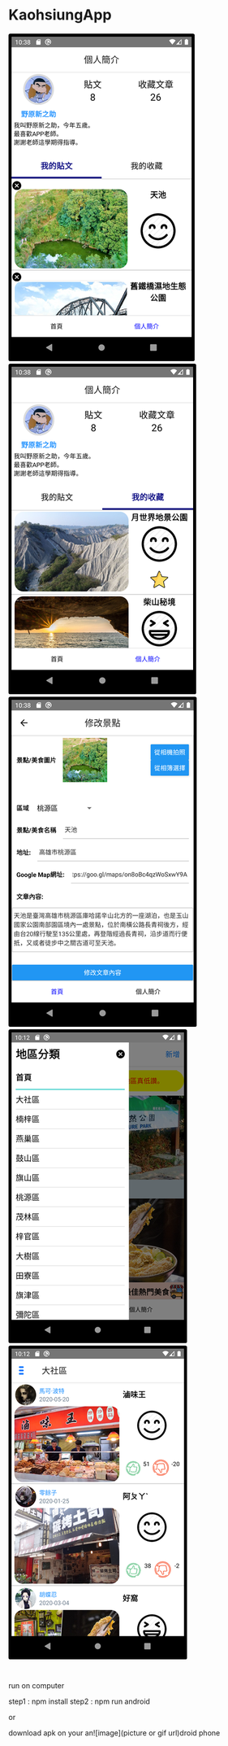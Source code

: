 # KaohsiungApp

![image](https://github.com/C107156116/KaohsiungApp/blob/main/image/image1.png)
![image](https://github.com/C107156116/KaohsiungApp/blob/main/image/image2.png)
![image](https://github.com/C107156116/KaohsiungApp/blob/main/image/image3.png)
![image](https://github.com/C107156116/KaohsiungApp/blob/main/image/image4.png)
![image](https://github.com/C107156116/KaohsiungApp/blob/main/image/image5.png)



#














run on computer 

step1 : npm install
step2 : npm run android

or

download apk on your an![image](picture or gif url)droid phone
